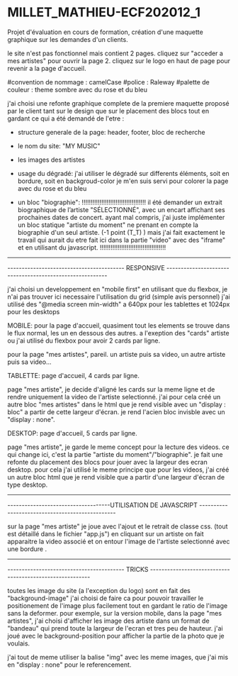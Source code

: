 # MILLET_MATHIEU-ECF202012_1
Projet d'évaluation en cours de formation, création d'une maquette graphique sur les demandes d'un clients.

le site n'est pas fonctionnel mais contient 2 pages.
cliquez sur "acceder a mes artistes" pour ouvrir la page 2.
cliquez sur le logo en haut de page pour revenir a la page d'accueil.

#convention de nommage : camelCase
#police : Raleway
#palette de couleur : theme sombre avec du rose et du bleu

j'ai choisi une refonte graphique complete de la premiere maquette proposé par le client tant sur le design 
que sur le placement des blocs tout en gardant ce qui a été demandé de l'etre :

- structure generale de la page: 
header, 
footer, 
bloc de recherche

- le nom du site: "MY MUSIC"

- les images des artistes

- usage du dégradé: 
j'ai utiliser le dégradé sur differents éléments, soit en bordure, soit en backgroud-color
je m'en suis servi pour colorer la page avec du rose et du bleu

- un bloc "biographie":
!!!!!!!!!!!!!!!!!!!!!!!!!!!!!!!!!!!!
il été demander un extrait biographique de l’artiste "SÉLECTIONNÉ", avec un encart affichant ses prochaines
dates de concert.
ayant mal compris, j'ai juste implémenter un bloc statique "artiste du moment" ne prenant en compte la biographie 
d'un seul artiste. (-1 point (T_T) )
mais j'ai fait exactement le travail qui aurait du etre fait ici dans la partie "video" avec des "iframe" et 
en utilisant du javascript.
!!!!!!!!!!!!!!!!!!!!!!!!!!!!!!!!!!!!!

**************************************************************************************************************
----------------------------------------- RESPONSIVE ---------------------------------------------------------

j'ai choisi un developpement en "mobile first" en utilisant que du flexbox, je n'ai pas trouver 
ici necessaire l'utilisation du grid (simple avis personnel)
j'ai utilisé des "@media screen min-width" a 640px pour les tablettes et 1024px pour les desktops

MOBILE:
pour la page d'accueil, quasiment tout les elements se trouve dans le flux normal, les un en dessous des autres.
a l'exeption des "cards" artiste ou j'ai utilisé du flexbox pour avoir 2 cards par ligne.

pour la page "mes artistes", pareil.
un artiste puis sa video, un autre artiste puis sa video...

TABLETTE:
page d'accueil, 4 cards par ligne.

page "mes artiste", je decide d'aligné les cards sur la meme ligne et de rendre uniquement la video
de l'artiste selectionné.
j'ai pour cela créé un autre bloc "mes artistes" dans le html que je rend visible avec un "display : bloc"
a partir de cette largeur d'écran.
je rend l'acien bloc invisble avec un "display : none".

DESKTOP:
page d'accueil, 5 cards par ligne.

page "mes artiste", je garde le meme concept pour la lecture des videos.
ce qui change ici, c'est la partie "artiste du moment"/"biographie".
je fait une refonte du placement des blocs pour jouer avec la largeur des ecran desktop.
pour cela j'ai utilisé le meme principe que pour les videos, j'ai créé un autre bloc html que je rend visible 
que a partir d'une largeur d'écran de type desktop.

**************************************************************************************************************
------------------------------------UTILISATION DE JAVASCRIPT ------------------------------------------------

sur la page "mes artiste" je joue avec l'ajout et le retrait de classe css. 
(tout est détaillé dans le fichier "app.js")
en cliquant sur un artiste on fait apparaitre la video associé et on entour l'image
de l'artiste selectionné avec une bordure .

**************************************************************************************************************
----------------------------------------- TRICKS ---------------------------------------------------------

toutes les image du site (a l'exception du logo) sont en fait des "background-image"
j'ai choisi de faire ca pour pouvoir travailler le positionement de l'image plus facilement 
tout en gardant le ratio de l'image sans la deformer.
pour exemple, sur la version mobile, dans la page "mes artistes", j'ai choisi d'afficher les image des artiste 
dans un format de "bandeau" qui prend toute la largeur de l'ecran et tres peu de hauteur.
j'ai joué avec le background-position pour afficher la partie de la photo que je voulais.

j'ai tout de meme utiliser la balise "img" avec les meme images, que j'ai mis en "display : none"
pour le referencement.
                        
